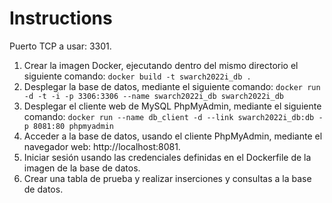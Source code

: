 # Instructions
Puerto TCP a usar: 3301.
1. Crear la imagen Docker, ejecutando dentro del mismo directorio el siguiente comando:
`docker build -t swarch2022i_db .`
2. Desplegar la base de datos, mediante el siguiente comando:
`docker run -d -t -i -p 3306:3306 --name swarch2022i_db swarch2022i_db`
3. Desplegar el cliente web de MySQL PhpMyAdmin, mediante el siguiente comando:
`docker run --name db_client -d --link swarch2022i_db:db -p 8081:80 phpmyadmin`
4. Acceder a la base de datos, usando el cliente PhpMyAdmin, mediante el navegador
web: http://localhost:8081.
5. Iniciar sesión usando las credenciales definidas en el Dockerfile de la imagen de la base de datos.
6. Crear una tabla de prueba y realizar inserciones y consultas a la base de datos.
